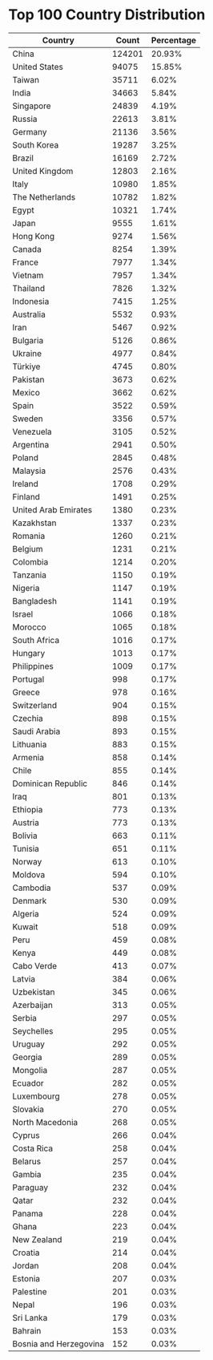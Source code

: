 # Top 100 Country Distribution
| Country | Count | Percentage |
|----|----|----|
| China | 124201 | 20.93% |
| United States | 94075 | 15.85% |
| Taiwan | 35711 | 6.02% |
| India | 34663 | 5.84% |
| Singapore | 24839 | 4.19% |
| Russia | 22613 | 3.81% |
| Germany | 21136 | 3.56% |
| South Korea | 19287 | 3.25% |
| Brazil | 16169 | 2.72% |
| United Kingdom | 12803 | 2.16% |
| Italy | 10980 | 1.85% |
| The Netherlands | 10782 | 1.82% |
| Egypt | 10321 | 1.74% |
| Japan | 9555 | 1.61% |
| Hong Kong | 9274 | 1.56% |
| Canada | 8254 | 1.39% |
| France | 7977 | 1.34% |
| Vietnam | 7957 | 1.34% |
| Thailand | 7826 | 1.32% |
| Indonesia | 7415 | 1.25% |
| Australia | 5532 | 0.93% |
| Iran | 5467 | 0.92% |
| Bulgaria | 5126 | 0.86% |
| Ukraine | 4977 | 0.84% |
| Türkiye | 4745 | 0.80% |
| Pakistan | 3673 | 0.62% |
| Mexico | 3662 | 0.62% |
| Spain | 3522 | 0.59% |
| Sweden | 3356 | 0.57% |
| Venezuela | 3105 | 0.52% |
| Argentina | 2941 | 0.50% |
| Poland | 2845 | 0.48% |
| Malaysia | 2576 | 0.43% |
| Ireland | 1708 | 0.29% |
| Finland | 1491 | 0.25% |
| United Arab Emirates | 1380 | 0.23% |
| Kazakhstan | 1337 | 0.23% |
| Romania | 1260 | 0.21% |
| Belgium | 1231 | 0.21% |
| Colombia | 1214 | 0.20% |
| Tanzania | 1150 | 0.19% |
| Nigeria | 1147 | 0.19% |
| Bangladesh | 1141 | 0.19% |
| Israel | 1066 | 0.18% |
| Morocco | 1065 | 0.18% |
| South Africa | 1016 | 0.17% |
| Hungary | 1013 | 0.17% |
| Philippines | 1009 | 0.17% |
| Portugal | 998 | 0.17% |
| Greece | 978 | 0.16% |
| Switzerland | 904 | 0.15% |
| Czechia | 898 | 0.15% |
| Saudi Arabia | 893 | 0.15% |
| Lithuania | 883 | 0.15% |
| Armenia | 858 | 0.14% |
| Chile | 855 | 0.14% |
| Dominican Republic | 846 | 0.14% |
| Iraq | 801 | 0.13% |
| Ethiopia | 773 | 0.13% |
| Austria | 773 | 0.13% |
| Bolivia | 663 | 0.11% |
| Tunisia | 651 | 0.11% |
| Norway | 613 | 0.10% |
| Moldova | 594 | 0.10% |
| Cambodia | 537 | 0.09% |
| Denmark | 530 | 0.09% |
| Algeria | 524 | 0.09% |
| Kuwait | 518 | 0.09% |
| Peru | 459 | 0.08% |
| Kenya | 449 | 0.08% |
| Cabo Verde | 413 | 0.07% |
| Latvia | 384 | 0.06% |
| Uzbekistan | 345 | 0.06% |
| Azerbaijan | 313 | 0.05% |
| Serbia | 297 | 0.05% |
| Seychelles | 295 | 0.05% |
| Uruguay | 292 | 0.05% |
| Georgia | 289 | 0.05% |
| Mongolia | 287 | 0.05% |
| Ecuador | 282 | 0.05% |
| Luxembourg | 278 | 0.05% |
| Slovakia | 270 | 0.05% |
| North Macedonia | 268 | 0.05% |
| Cyprus | 266 | 0.04% |
| Costa Rica | 258 | 0.04% |
| Belarus | 257 | 0.04% |
| Gambia | 235 | 0.04% |
| Paraguay | 232 | 0.04% |
| Qatar | 232 | 0.04% |
| Panama | 228 | 0.04% |
| Ghana | 223 | 0.04% |
| New Zealand | 219 | 0.04% |
| Croatia | 214 | 0.04% |
| Jordan | 208 | 0.04% |
| Estonia | 207 | 0.03% |
| Palestine | 201 | 0.03% |
| Nepal | 196 | 0.03% |
| Sri Lanka | 179 | 0.03% |
| Bahrain | 153 | 0.03% |
| Bosnia and Herzegovina | 152 | 0.03% |
